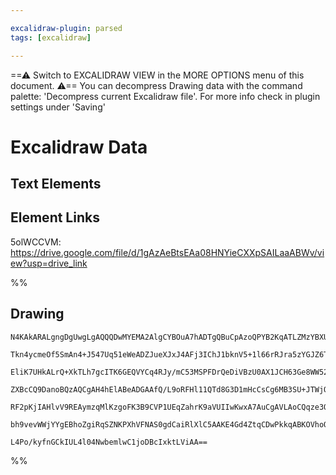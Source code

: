 ```yaml
---

excalidraw-plugin: parsed
tags: [excalidraw]

---
```

==⚠  Switch to EXCALIDRAW VIEW in the MORE OPTIONS menu of this document. ⚠== You can decompress Drawing data with the command palette: 'Decompress current Excalidraw file'. For more info check in plugin settings under 'Saving'



# Excalidraw Data

## Text Elements
## Element Links
5olWCCVM: https://drive.google.com/file/d/1gAzAeBtsEAa08HNYieCXXpSAILaaABWv/view?usp=drive_link

%%
## Drawing
```compressed-json
N4KAkARALgngDgUwgLgAQQQDwMYEMA2AlgCYBOuA7hADTgQBuCpAzoQPYB2KqATLZMzYBXUtiRoIACyhQ4zZAHoFAc0JRJQgEYA6bGwC2CgF7N6hbEcK4OCtptbErHALRY8RMpWdx8Q1TdIEfARcZgRmBShcZQUebQBGAAYEmjoghH0EDihmbgBtcDBQMBKIEm4IAFY2fAB1AGF6gDUAWVSSyFhECozNBGJiXE1g9tLMbmcADkrkxIBmeMqeAHYA

Tkn4ycmeOf5SmAn4+J547Uq51eWeADZJueXJxJ4AFj3IChJ1bknV5+1l66rRJra5zYGJZ6TN5SBCEZTSbjHNbaUHHOY8RKrObXa7xaHWZQjNCJaHMKCkNgAawQ9RqbFIFQAxPEECyWaNIJpcNhKcoKUIOMRafh6RVydZmHBcIFshyIAAzQj4fAAZVgRPQgg8crJFOptU+km4fEKAnJVIQapgGogWvK0P58I44VyaDxpogbCl2DUBzdiRJHr5wjgA

EliK7UHkALrQ+XkTLh7gcITK6GEQVYCq4RJy/mC53MSPFDrQeDiVBzU0AX1JCH63Ge8WW52e1xu0MYLHYXDd8Wurw9XdYnAAcpwxIjrhDsatrmt08wACLpKANtDyghhaGaYSCgCiwUy2UjMehQjggzXxERyzb7eePEmzxbgdLRA4lIq0lk8iUZEIRhtGUNg2EJBBdAMBRFWCBRiAUeJlAAQSMJCEAAIRyfckJzSYAAlRwATUIGkAA1SLgFUkNDAA

ZXBcCQ9DanoBQzAQCgAH4hElABeADGAAfQ/L9oRFHl11QTd8G3D1mHcCsCg6MB3SU+JTWjQpq3AWM6FwOBKKiNduBLaBJAyCsICIeEoFGBgSIodDuV5fMhTpBkJEZeUvO82zsBEGUoFDNd9DVPUaTcpk2VZJA9ggPzSACoKMkcnlgwFVyRXc9BxQ4SVpSyGzYvixLgoAMSVVV1Qsu0byK/yCqSkLzX1Q1jTqhKGuC0KLStG0at8+rskagAlYQnRd

RF2pKjIAHlvV9REAymzqMlKzgoFK3B9CVP1UEqZahrK9aVUIIwKwxA7AuCgAVLAoCQqze3QYJ5UKwo4sGq6MjVaV7oStgKDM3AbzQFM03e4qVv0fdBSQ/7AZCEH0GlCkqEuxq4dR67ywqFzbLkillVIxFVlWU5Klua4Zh2ZZ7kmZZYoJmp8EIxFzlmAdnl+DZLkSbZYqMUD9GMocCCECtkhxX5rk09HgtG9LC0jCA8divkSBOs7jTfSB1eINUEDg

bh9vevWWjYYgEBhoZgiRqSZNKPXhVFNAS0gdCaiRlXlC5AAKE4Gd4ZtqCDwPkkqABKOVhoQZRU2lXGfdwf2wRDnYSV4VPUHDqPZYhz7uupOaoB7SMwfwWL4y2hAY8zUgM2UEXSyyG2JPJcXoWwIgjbQduEGhDhq+4PvoWEKAPwrPu89KOwACsEGwHIVUHuBzct63hgk+3+/e7kS8Ya7QPwJvSi6ar0kXns5T8skDGx7pQdTCuPTE6k7a3Hf31Ce7

L4Po/kyfnGCkIUL4l04NwbemlwC1joDBcIxktLViAA==
```
%%